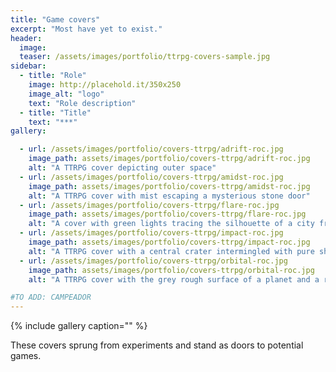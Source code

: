 ```yaml
---
title: "Game covers"
excerpt: "Most have yet to exist."
header:
  image:
  teaser: /assets/images/portfolio/ttrpg-covers-sample.jpg
sidebar:
  - title: "Role"
    image: http://placehold.it/350x250
    image_alt: "logo"
    text: "Role description"
  - title: "Title"
    text: "***"
gallery:

  - url: /assets/images/portfolio/covers-ttrpg/adrift-roc.jpg
    image_path: assets/images/portfolio/covers-ttrpg/adrift-roc.jpg
    alt: "A TTRPG cover depicting outer space"
  - url: /assets/images/portfolio/covers-ttrpg/amidst-roc.jpg
    image_path: assets/images/portfolio/covers-ttrpg/amidst-roc.jpg
    alt: "A TTRPG cover with mist escaping a mysterious stone door"
  - url: /assets/images/portfolio/covers-ttrpg/flare-roc.jpg
    image_path: assets/images/portfolio/covers-ttrpg/flare-roc.jpg
    alt: "A cover with green lights tracing the silhouette of a city from above"
  - url: /assets/images/portfolio/covers-ttrpg/impact-roc.jpg
    image_path: assets/images/portfolio/covers-ttrpg/impact-roc.jpg
    alt: "A TTRPG cover with a central crater intermingled with pure shapes"
  - url: /assets/images/portfolio/covers-ttrpg/orbital-roc.jpg
    image_path: assets/images/portfolio/covers-ttrpg/orbital-roc.jpg
    alt: "A TTRPG cover with the grey rough surface of a planet and a red river above"

#TO ADD: CAMPEADOR
---
```


{% include gallery caption="" %}

These covers sprung from experiments and stand as doors to potential games.
